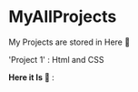 # MyAllProjects
My Projects are stored in Here 💌

'Project 1' : Html and CSS 

**Here it Is 📇** : []()
